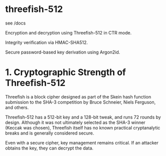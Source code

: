 # threefish-512


see /docs


Encryption and decryption using Threefish-512 in CTR mode.

Integrity verification via HMAC-SHA512.

Secure password-based key derivation using Argon2id.

# 1. Cryptographic Strength of Threefish-512
Threefish is a block cipher designed as part of the Skein hash function submission to the SHA-3 competition by Bruce Schneier, Niels Ferguson, and others.

Threefish-512 has a 512-bit key and a 128-bit tweak, and runs 72 rounds by design. Although it was not ultimately selected as the SHA-3 winner (Keccak was chosen), Threefish itself has no known practical cryptanalytic breaks and is generally considered secure.

Even with a secure cipher, key management remains critical. If an attacker obtains the key, they can decrypt the data.
